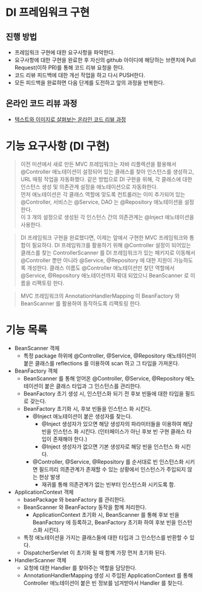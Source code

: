 # DI 프레임워크 구현
## 진행 방법
* 프레임워크 구현에 대한 요구사항을 파악한다.
* 요구사항에 대한 구현을 완료한 후 자신의 github 아이디에 해당하는 브랜치에 Pull Request(이하 PR)를 통해 코드 리뷰 요청을 한다.
* 코드 리뷰 피드백에 대한 개선 작업을 하고 다시 PUSH한다.
* 모든 피드백을 완료하면 다음 단계를 도전하고 앞의 과정을 반복한다.

## 온라인 코드 리뷰 과정
* [텍스트와 이미지로 살펴보는 온라인 코드 리뷰 과정](https://github.com/next-step/nextstep-docs/tree/master/codereview)

# 기능 요구사항 (DI 구현)
>이전 미션에서 새로 만든 MVC 프레임워크는 자바 리플렉션을 활용해서 @Controller 애노테이션이 설정되어 있는 클래스를 찾아 인스턴스를 생성하고, URL 매핑 작업을 자동화했다.
같은 방법으로 DI 구현을 위해, 각 클래스에 대한 인스턴스 생성 및 의존관계 설정을 애노테이션으로 자동화한다.<br>
먼저 애노테이션은 각 클래스 역할에 맞도록 컨트롤러는 이미 추가되어 있는 @Controller, 서비스는 @Service, DAO 는 @Repository 애노테이션을 설정한다.<br>
이 3 개의 설정으로 생성된 각 인스턴스 간의 의존관계는 @Inject 애노테이션을 사용한다.

> DI 프레임워크 구현을 완료했다면, 이제는 앞에서 구현한 MVC 프레임워크와 통합이 필요하다. DI 프레임워크를 활용하기 위해 @Controller 설정이 되어있는 클래스를 찾는 ControllerScanner 를 DI 프레임워크가 있는 패키지로 이동해서 @Controller 뿐만 아니라 @Service, @Repository 에 대한 지원이 가능하도록 개성한다.
> 클래스 이름도 @Controller 애노테이션만 찾던 역할에서 @Service, @Repository 애노테이션까지 확대 되었으니 BeanScanner 로 이름을 리팩토링 한다.

> MVC 프레임워크의 AnnotationHandlerMapping 이 BeanFactory 와 BeanScanner 를 활용하여 동작하도록 리팩토링 한다.

# 기능 목록
- BeanScanner 객체
  - 특정 package 하위에 @Controller, @Service, @Repository 애노테이션이 붙은 클래스를 reflections 를 이용하여 scan 하고 그 타입을 가져온다.
- BeanFactory 객체
  - BeanScanner 를 통해 얻어온 @Controller, @Service, @Repository 애노테이션이 붙은 클래스 타입과 그 인스턴스를 관리한다.
  - BeanFactory 초기 생성 시, 인스턴스화 되기 전 후보 빈들에 대한 타입을 필드로 갖는다.
  - BeanFactory 초기화 시, 후보 빈들을 인스턴스 화 시킨다.
    - @Inject 애노테이션이 붙은 생성자를 찾는다.
      - @Inject 생성자가 있으면 해당 생성자의 파라미터들을 이용하여 해당 빈을 인스턴스 화 시킨다. (인터페이스가 아닌 후보 빈 구현 클래스 타입이 존재해야 한다.)
      - @Inject 생성자가 없으면 기본 생성자로 해당 빈을 인스턴스 화 시킨다.
    - @Controller, @Service, @Repository 를 순서대로 빈 인스턴스화 시키면 필드끼리 의존관계가 존재할 수 있는 상황에서 인스턴스가 주입되지 않는 현상 발생
      - 재귀를 통해 의존관계가 없는 빈부터 인스턴스화 시키도록 함.
- ApplicationContext 객체
  - basePackage 와 beanFactory 를 관리한다.
  - BeanScanner 와 BeanFactory 동작을 함께 처리한다.
    - ApplicationContext 초기화 시, BeanScanner 를 통해 후보 빈을 BeanFactory 에 등록하고, BeanFactory 초기화 하여 후보 빈을 인스턴스화 시킨다.
  - 특정 애노테이션을 가지는 클래스들에 대한 타입과 그 인스턴스를 반환할 수 있다.
  - DispatcherServlet 이 초기화 될 때 함꼐 가장 먼저 초기화 된다. 
- HandlerScanner 객체
  - 요청에 대한 Handler 를 찾아주는 역할을 담당한다.
  - AnnotationHandlerMapping 생성 시 주입된 ApplicationContext 를 통해 Controller 애노테이션이 붙은 빈 정보를 넘겨받아서 Handler 를 찾는다.

